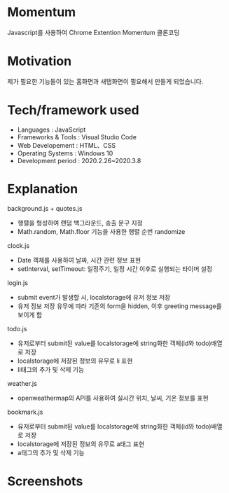 # Momentum
Javascript를 사용하여 Chrome Extention Momentum 클론코딩


# Motivation
제가 필요한 기능들이 있는 홈화면과 새탭화면이 필요해서 만들게 되었습니다.


# Tech/framework used
- Languages          : JavaScript
- Frameworks & Tools : Visual Studio Code
- Web Developement   : HTML、CSS
- Operating Systems  : Windows 10
- Development period : 2020.2.26~2020.3.8


# Explanation
background.js + quotes.js
 - 행렬을 형성하여 랜덤 백그라운드, 송출 문구 지정
 - Math.random, Math.floor 기능을 사용한 행렬 순번 randomize

clock.js
 - Date 객체를 사용하여 날짜, 시간 관련 정보 표현
 - setInterval, setTimeout: 일정주기, 일정 시간 이후로 실행되는 타이머 설정

login.js
 - submit event가 발생할 시, localstorage에 유저 정보 저장
 - 유저 정보 저장 유무에 따라 기존의 form을 hidden, 이후 greeting message를 보이게 함

todo.js
 - 유저로부터 submit된 value를 localstorage에 string화한 객체(id와 todo)배열로 저장
 - localstorage에 저장된 정보의 유무로 li 표현 
 - li태그의 추가 및 삭제 기능

weather.js
 - openweathermap의 API를 사용하여 실시간 위치, 날씨, 기온 정보를 표현

bookmark.js
 - 유저로부터 submit된 value를 localstorage에 string화한 객체(id와 todo)배열로 저장
 - localstorage에 저장된 정보의 유무로 a태그 표현 
 - a태그의 추가 및 삭제 기능


# Screenshots

